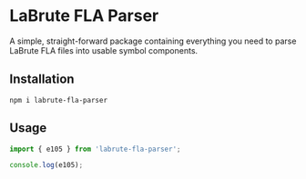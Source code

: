 # LaBrute FLA Parser

A simple, straight-forward package containing everything you need to parse LaBrute FLA files into usable symbol components.

## Installation
```
npm i labrute-fla-parser
```

## Usage

```ts
import { e105 } from 'labrute-fla-parser';

console.log(e105);
```